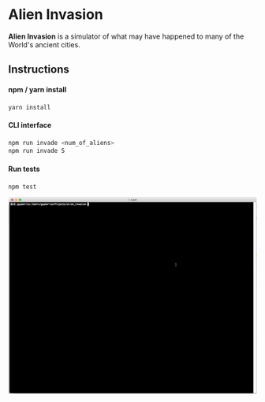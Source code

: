 # Alien Invasion

**Alien Invasion** is a simulator of what may have happened to many of the World's ancient cities.

## Instructions

#### npm / yarn install
``` bash
yarn install
```

#### CLI interface
``` bash
npm run invade <num_of_aliens>
npm run invade 5
```

#### Run tests
``` bash
npm test
```

![Walkthrough](alien.gif)
